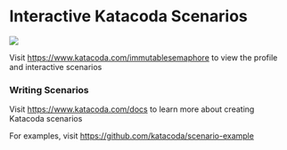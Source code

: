 # Interactive Katacoda Scenarios

[![](http://shields.katacoda.com/katacoda/immutablesemaphore/count.svg)](https://www.katacoda.com/immutablesemaphore "Get your profile on Katacoda.com")

Visit https://www.katacoda.com/immutablesemaphore to view the profile and interactive scenarios

### Writing Scenarios
Visit https://www.katacoda.com/docs to learn more about creating Katacoda scenarios

For examples, visit https://github.com/katacoda/scenario-example
